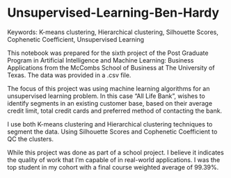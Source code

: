 # Unsupervised-Learning-Ben-Hardy
Keywords: K-means clustering, Hierarchical clustering, Silhouette Scores, Cophenetic Coefficient, Unsupervised Learning

This notebook was prepared for the sixth project of the Post Graduate Program in Artificial Intelligence and Machine Learning: Business Applications from the McCombs School of Business at The University of Texas. The data was provided in a .csv file.

The focus of this project was using machine learning algorithms for an unsupervised learning problem. In this case “All Life Bank”, wishes to identify segments in an existing customer base, based on their average credit limit, total credit cards and preferred method of contacting the bank.

I use both K-means clustering and Hierarchical clustering techniques to segment the data. Using Silhouette Scores and Cophenetic Coefficient to QC the clusters.

While this project was done as part of a school project. I believe it indicates the quality of work that I’m capable of in real-world applications. I was the top student in my cohort with a final course weighted average of 99.39%.
